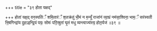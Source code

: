 +++
title = "३९ होता यक्षद्"

+++
होता॑ यक्ष॒द् वन॒स्पति॑ँ शमि॒तार॑ँ श॒तक्र॑तुं भी॒मं न म॒न्युँ राजा॑नं व्या॒घ्रं नम॑सा॒श्विना॒ भाम॒ँ सर॑स्वती भि॒षगिन्द्रा॑य दुहऽइन्द्रि॒यं पयः॒ सोमः॑ परि॒स्रुता॑ घृ॒तं मधु व्यन्त्वाज्य॑स्य॒ होत॒र्यज॑ ॥३९ ॥